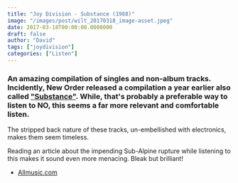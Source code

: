 ```yaml
---
title: "Joy Division - Substance (1988)"
image: "/images/post/wilt_20170318_image-asset.jpeg"
date: 2017-03-18T00:00:00.0000000
draft: false
author: "David"
tags: ["joydivision"]
categories: ["Listen"]
---
```

### An amazing compilation of singles and non-album tracks. Incidently, New Order released a compilation a year earlier also called ["Substance"](http://www.allmusic.com/album/substance-mw0000191190). While, that's probably a preferable way to listen to NO, this seems a far more relevant and comfortable listen.

 The stripped back nature of these tracks, un-embellished with electronics, makes them seem timeless. 

 Reading an article about the impending Sub-Alpine rupture while listening to this makes it sound even more menacing. Bleak but brilliant! 

-  [Allmusic.com](http://www.allmusic.com/album/substance-mw0000200321)